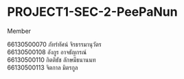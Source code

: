 # PROJECT1-SEC-2-PeePaNun

Member </br>

66130500070          ภัทร์ทัศน์ จิรธรรมานุวัตร</br>
66130500108          อังกูร อาจธัญกรณ์ </br>
66130500110          กิตติธัช ลักษมีธนานนท </br>
66130500113          จิตกาล มิตรกูล
